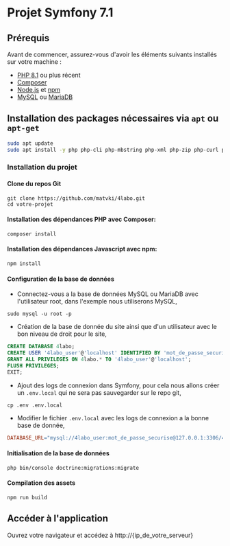 # Projet Symfony 7.1

## Prérequis

Avant de commencer, assurez-vous d'avoir les éléments suivants installés sur votre machine :

- [PHP 8.1](https://www.php.net/releases/8.1/en.php) ou plus récent
- [Composer](https://getcomposer.org/)
- [Node.js](https://nodejs.org/) et [npm](https://www.npmjs.com/)
- [MySQL](https://dev.mysql.com/downloads/mysql/) ou [MariaDB](https://mariadb.org/)

## Installation des packages nécessaires via `apt` ou `apt-get`
```sh
sudo apt update
sudo apt install -y php php-cli php-mbstring php-xml php-zip php-curl php-mysql mysql-server git unzip
```
### Installation du projet

#### Clone du repos Git
```shell
git clone https://github.com/matvki/4labo.git
cd votre-projet
```
#### Installation des dépendances PHP avec Composer:
```Shell
composer install
```
#### Installation des dépendances Javascript avec npm:
```Shell
npm install
```
#### Configuration de la base de données

- Connectez-vous a la base de données MySQL ou MariaDB avec l'utilisateur root, dans l'exemple nous utiliserons MySQL,
```Shell
sudo mysql -u root -p
```
- Création de la base de donnée du site ainsi que d'un utilisateur avec le bon niveau de droit pour le site,
```SQL
CREATE DATABASE 4labo;
CREATE USER '4labo_user'@'localhost' IDENTIFIED BY 'mot_de_passe_securise';
GRANT ALL PRIVILEGES ON 4labo.* TO '4labo_user'@'localhost';
FLUSH PRIVILEGES;
EXIT;
```
- Ajout des logs de connexion dans Symfony, pour cela nous allons créer un `.env.local` qui ne sera pas sauvegarder sur le repo git,
```Shell
cp .env .env.local
```
- Modifier le fichier `.env.local` avec les logs de connexion a la bonne base de donnée,
```Makefile
DATABASE_URL="mysql://4labo_user:mot_de_passe_securise@127.0.0.1:3306/4labo"
```
#### Initialisation de la base de données
```Shell
php bin/console doctrine:migrations:migrate
```
#### Compilation des assets
```Shell
npm run build
```
## Accéder à l'application

Ouvrez votre navigateur et accédez à http://{ip_de_votre_serveur}

